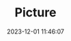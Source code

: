 ---
weight: 1
images:
- /images/edited/106.jpeg
title: Picture
date: 2023-12-01 11:46:07
tags: [luminar neo,work,dog,person]
---
